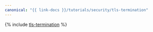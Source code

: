```yaml
---
canonical: "{{ link-docs }}/tutorials/security/tls-termination"
---
```


{% include [tls-termination](../../_tutorials/security/tls-termination.md) %}